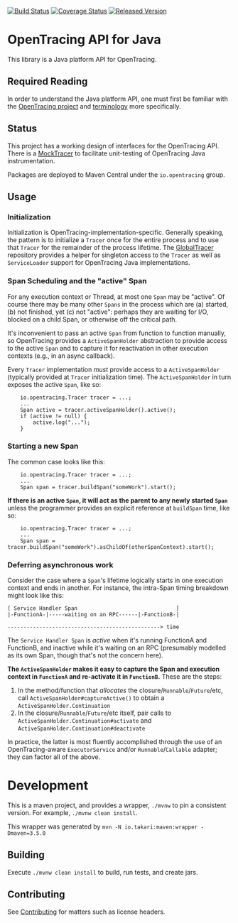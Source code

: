 [![Build Status][ci-img]][ci] [![Coverage Status][cov-img]][cov] [![Released Version][maven-img]][maven]

# OpenTracing API for Java

This library is a Java platform API for OpenTracing.

## Required Reading

In order to understand the Java platform API, one must first be familiar with
the [OpenTracing project](http://opentracing.io) and
[terminology](http://opentracing.io/documentation/pages/spec.html) more specifically.

## Status

This project has a working design of interfaces for the OpenTracing API. There
is a [MockTracer](https://github.com/opentracing/opentracing-java/tree/master/opentracing-mock)
to facilitate unit-testing of OpenTracing Java instrumentation.

Packages are deployed to Maven Central under the `io.opentracing` group.

## Usage

### Initialization

Initialization is OpenTracing-implementation-specific. Generally speaking, the pattern is to initialize a `Tracer` once
for the entire process and to use that `Tracer` for the remainder of the process lifetime. The
[GlobalTracer](https://github.com/opentracing-contrib/java-globaltracer) repository provides a helper for singleton
access to the `Tracer` as well as `ServiceLoader` support for OpenTracing Java implementations.

### Span Scheduling and the "active" Span

For any execution context or Thread, at most one `Span` may be "active". Of course there may be many other `Spans` in
the process which are (a) started, (b) not finished, yet (c) not "active": perhaps they are waiting for I/O, blocked on
a child Span, or otherwise off the critical path.
 
It's inconvenient to pass an active `Span` from function to function manually, so OpenTracing provides a
`ActiveSpanHolder` abstraction to provide access to the active `Span` and to capture it for reactivation in other
execution contexts (e.g., in an async callback).

Every `Tracer` implementation _must_ provide access to a `ActiveSpanHolder` (typically provided at `Tracer`
initialization time). The `ActiveSpanHolder` in turn exposes the active `Span`, like so:

```
    io.opentracing.Tracer tracer = ...;
    ...
    Span active = tracer.activeSpanHolder().active();
    if (active != null) {
        active.log("...");
    }
```

### Starting a new Span

The common case looks like this:

```
    io.opentracing.Tracer tracer = ...;
    ...
    Span span = tracer.buildSpan("someWork").start();
```

**If there is an active `Span`, it will act as the parent to any newly started `Span`** unless the programmer provides
an explicit reference at `buildSpan` time, like so:

```
    io.opentracing.Tracer tracer = ...;
    ...
    Span span = tracer.buildSpan("someWork").asChildOf(otherSpanContext).start();
```

### Deferring asynchronous work

Consider the case where a `Span`'s lifetime logically starts in one execution context and ends in another. For
instance, the intra-Span timing breakdown might look like this:

```
[ Service Handler Span                               ]
|-FunctionA-|-----waiting on an RPC------|-FunctionB-|
            
------------------------------------------------> time
```

The `Service Handler Span` is _active_ when it's running FunctionA and FunctionB, and inactive while it's waiting on an
RPC (presumably modelled as its own Span, though that's not the concern here).

**The `ActiveSpanHolder` makes it easy to capture the Span and execution context in `FunctionA` and re-activate it in
`FunctionB`.** These are the steps:

1. In the method/function that *allocates* the closure/`Runnable`/`Future`/etc, call `ActiveSpanHolder#captureActive()`
   to obtain a `ActiveSpanHolder.Continuation`
2. In the closure/`Runnable`/`Future`/etc itself, pair calls to `ActiveSpanHolder.Continuation#activate` and
   `ActiveSpanHolder.Continuation#deactivate`

In practice, the latter is most fluently accomplished through the use of an OpenTracing-aware `ExecutorService` and/or
`Runnable`/`Callable` adapter; they can factor all of the above.

# Development

This is a maven project, and provides a wrapper, `./mvnw` to pin a consistent
version. For example, `./mvnw clean install`.

This wrapper was generated by `mvn -N io.takari:maven:wrapper -Dmaven=3.5.0`

## Building

Execute `./mvnw clean install` to build, run tests, and create jars.

## Contributing

See [Contributing](CONTRIBUTING.md) for matters such as license headers.


  [ci-img]: https://travis-ci.org/opentracing/opentracing-java.svg?branch=master
  [ci]: https://travis-ci.org/opentracing/opentracing-java
  [cov-img]: https://coveralls.io/repos/github/opentracing/opentracing-java/badge.svg?branch=master
  [cov]: https://coveralls.io/github/opentracing/opentracing-java?branch=master
  [maven-img]: https://img.shields.io/maven-central/v/io.opentracing/opentracing-api.svg?maxAge=2592000
  [maven]: http://search.maven.org/#search%7Cga%7C1%7Copentracing-api
